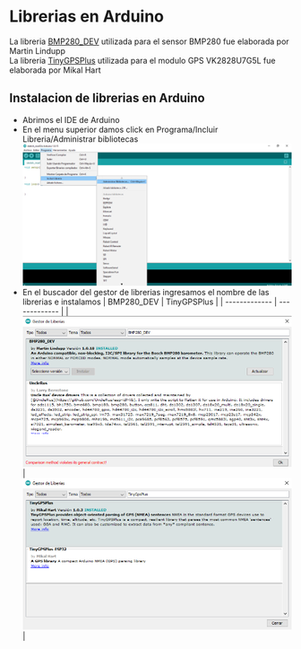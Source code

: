 # Librerias en Arduino

La libreria [BMP280_DEV](https://github.com/MartinL1/BMP280_DEV#bmp280_dev_library) utilizada para el sensor BMP280 fue elaborada por Martin Lindupp \
La libreria [TinyGPSPlus](https://github.com/mikalhart/TinyGPSPlus) utilizada para el modulo GPS VK2828U7G5L fue elaborada por Mikal Hart

## Instalacion de librerias en Arduino
- Abrimos el IDE de Arduino
- En el menu superior damos click en Programa/Incluir Libreria/Administrar bibliotecas
![Librerias-Arduino](https://raw.githubusercontent.com/CamarenaAI/CanSat/main/Imagenes/Librerias-Arduino.png)
- En el buscador del gestor de librerias ingresamos el nombre de las librerias e instalamos
| BMP280_DEV  | TinyGPSPlus |
| ------------- | ------------- |
| ![Libreria-BMP280](https://raw.githubusercontent.com/CamarenaAI/CanSat/main/Imagenes/Libreria-BMP280_DEV.png)  | ![Libreria-TinyGPSPlus](https://raw.githubusercontent.com/CamarenaAI/CanSat/main/Imagenes/Libreria-TinyGPSPlus.png)  |